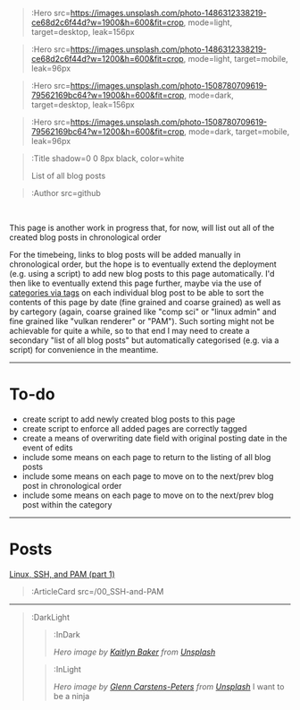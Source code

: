 > :Hero src=https://images.unsplash.com/photo-1486312338219-ce68d2c6f44d?w=1900&h=600&fit=crop,
>       mode=light,
>       target=desktop,
>       leak=156px

> :Hero src=https://images.unsplash.com/photo-1486312338219-ce68d2c6f44d?w=1200&h=600&fit=crop,
>       mode=light,
>       target=mobile,
>       leak=96px

> :Hero src=https://images.unsplash.com/photo-1508780709619-79562169bc64?w=1900&h=600&fit=crop,
>       mode=dark,
>       target=desktop,
>       leak=156px

> :Hero src=https://images.unsplash.com/photo-1508780709619-79562169bc64?w=1200&h=600&fit=crop,
>       mode=dark,
>       target=mobile,
>       leak=96px

> :Title shadow=0 0 8px black, color=white
>
> List of all blog posts

> :Author src=github

<br>

This page is another work in progress that, for now, will list out all of the created blog posts in chronological order

For the timebeing, links to blog posts will be added manually in chronological order, but the hope is to eventually extend the deployment (e.g. using a script) to add new blog posts to this page automatically. I'd then like to eventually extend this page further, maybe via the use of [categories via tags](:Tag) on each individual blog post to be able to sort the contents of this page by date (fine grained and coarse grained) as well as by cartegory (again, coarse grained like "comp sci" or "linux admin" and fine grained like "vulkan renderer" or "PAM"). Such sorting might not be achievable for quite a while, so to that end I may need to create a secondary "list of all blog posts" but automatically categorised (e.g. via a script) for convenience in the meantime.

---

# To-do

- create script to add newly created blog posts to this page
- create script to enforce all added pages are correctly tagged
- create a means of overwriting date field with original posting date in the event of edits
- include some means on each page to return to the listing of all blog posts
- include some means on each page to move on to the next/prev blog post in chronological order
- include some means on each page to move on to the next/prev blog post within the category

---

# Posts

[Linux, SSH, and PAM (part 1)](/00_SSH-and-PAM)
> :ArticleCard src=/00_SSH-and-PAM

---
> :DarkLight
> > :InDark
> >
> > _Hero image by [Kaitlyn Baker](https://unsplash.com/@kaitlynbaker) from [Unsplash](https://unsplash.com)_
>
> > :InLight
> >
> > _Hero image by [Glenn Carstens-Peters](https://unsplash.com/@glenncarstenspeters) from [Unsplash](https://unsplash.com)_
I want to be a ninja
